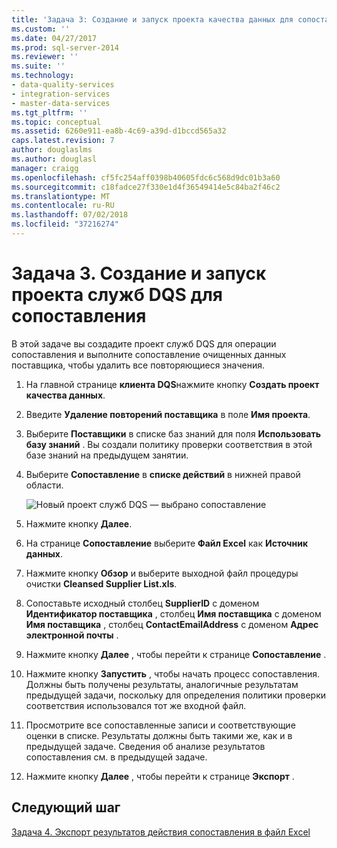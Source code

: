 ```yaml
---
title: 'Задача 3: Создание и запуск проекта качества данных для сопоставления | Документация Майкрософт'
ms.custom: ''
ms.date: 04/27/2017
ms.prod: sql-server-2014
ms.reviewer: ''
ms.suite: ''
ms.technology:
- data-quality-services
- integration-services
- master-data-services
ms.tgt_pltfrm: ''
ms.topic: conceptual
ms.assetid: 6260e911-ea8b-4c69-a39d-d1bccd565a32
caps.latest.revision: 7
author: douglaslms
ms.author: douglasl
manager: craigg
ms.openlocfilehash: cf5fc254aff0398b40605fdc6c568d9dc01b3a60
ms.sourcegitcommit: c18fadce27f330e1d4f36549414e5c84ba2f46c2
ms.translationtype: MT
ms.contentlocale: ru-RU
ms.lasthandoff: 07/02/2018
ms.locfileid: "37216274"
---
```

# <a name="task-3-creating-and-running-a-data-quality-project-for-matching"></a>Задача 3. Создание и запуск проекта служб DQS для сопоставления
  В этой задаче вы создадите проект служб DQS для операции сопоставления и выполните сопоставление очищенных данных поставщика, чтобы удалить все повторяющиеся значения.  
  
1.  На главной странице **клиента DQS**нажмите кнопку **Создать проект качества данных**.  
  
2.  Введите **Удаление повторений поставщика** в поле **Имя проекта**.  
  
3.  Выберите **Поставщики** в списке баз знаний для поля **Использовать базу знаний** . Вы создали политику проверки соответствия в этой базе знаний на предыдущем занятии.  
  
4.  Выберите **Сопоставление** в **списке действий** в нижней правой области.  
  
     ![Новый проект служб DQS — выбрано сопоставление](../../2014/tutorials/media/et-creatingandrunningadqpformatching.jpg "новый проект служб DQS — выбрано сопоставление")  
  
5.  Нажмите кнопку **Далее**.  
  
6.  На странице **Сопоставление** выберите **Файл Excel** как **Источник данных**.  
  
7.  Нажмите кнопку **Обзор** и выберите выходной файл процедуры очистки **Cleansed Supplier List.xls**.  
  
8.  Сопоставьте исходный столбец **SupplierID** с доменом **Идентификатор поставщика** , столбец **Имя поставщика** с доменом **Имя поставщика** , столбец **ContactEmailAddress** с доменом **Адрес электронной почты** .  
  
9. Нажмите кнопку **Далее** , чтобы перейти к странице **Сопоставление** .  
  
10. Нажмите кнопку **Запустить** , чтобы начать процесс сопоставления. Должны быть получены результаты, аналогичные результатам предыдущей задачи, поскольку для определения политики проверки соответствия использовался тот же входной файл.  
  
11. Просмотрите все сопоставленные записи и соответствующие оценки в списке. Результаты должны быть такими же, как и в предыдущей задаче. Сведения об анализе результатов сопоставления см. в предыдущей задаче.  
  
12. Нажмите кнопку **Далее** , чтобы перейти к странице **Экспорт** .  
  
## <a name="next-step"></a>Следующий шаг  
 [Задача 4. Экспорт результатов действия сопоставления в файл Excel](../../2014/tutorials/task-4-exporting-the-results-from-matching-activity-to-an-excel-file.md)  
  
  
